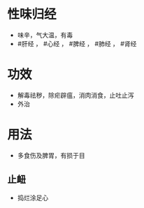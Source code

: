 # 性味归经
- 味辛，气大温，有毒
-  #肝经 ， #心经 ， #脾经 ， #肺经 ， #肾经 
# 功效
- 解毒祛秽，除疟辟瘟，消肉消食，止吐止泻
- 外治
# 用法
- 多食伤及脾胃，有损于目
## 止衄
- 捣烂涂足心
